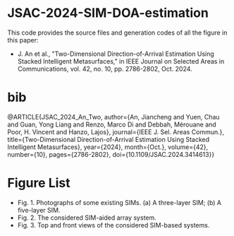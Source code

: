 # JSAC-2024-SIM-DOA-estimation

This code provides the source files and generation codes of all the figure in this paper:
* J. An et al., "Two-Dimensional Direction-of-Arrival Estimation Using Stacked Intelligent Metasurfaces," in IEEE Journal on Selected Areas in Communications, vol. 42, no. 10, pp. 2786-2802, Oct. 2024.

# bib
@ARTICLE{JSAC_2024_An_Two,
  author={An, Jiancheng and Yuen, Chau and Guan, Yong Liang and Renzo, Marco Di and Debbah, Mérouane and Poor, H. Vincent and Hanzo, Lajos},
  journal={IEEE J. Sel. Areas Commun.}, 
  title={Two-Dimensional Direction-of-Arrival Estimation Using Stacked Intelligent Metasurfaces}, 
  year={2024},
  month={Oct.},
  volume={42},
  number={10},
  pages={2786-2802},
  doi={10.1109/JSAC.2024.3414613}}

# Figure List
* Fig. 1. Photographs of some existing SIMs. (a) A three-layer SIM; (b) A five-layer SIM.
* Fig. 2. The considered SIM-aided array system.
* Fig. 3. Top and front views of the considered SIM-based systems.
